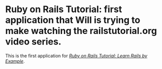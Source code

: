 # Ruby on Rails Tutorial: first application that Will is trying to make watching the railstutorial.org video series.

This is the first application for [*Ruby on Rails Tutorial: Learn Rails by Example*](http://railstutorial.org/).